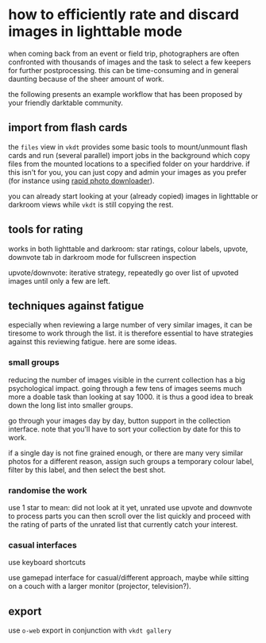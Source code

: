 # how to efficiently rate and discard images in lighttable mode

when coming back from an event or field trip, photographers are often confronted
with thousands of images and the task to select a few keepers for further postprocessing.
this can be time-consuming and in general daunting because of the sheer amount of work.

the following presents an example workflow that has been proposed by your friendly
darktable community.

## import from flash cards

the `files` view in `vkdt` provides some basic tools to mount/unmount flash
cards and run (several parallel) import jobs in the background which copy files
from the mounted locations to a specified folder on your harddrive. if this
isn't for you, you can just copy and admin your images as you prefer (for
instance using [rapid photo downloader](https://damonlynch.net/rapid/)).

you can already start looking at your (already copied) images in lighttable or
darkroom views while `vkdt` is still copying the rest.

## tools for rating

works in both lighttable and darkroom:
star ratings, colour labels, upvote, downvote
tab in darkroom mode for fullscreen inspection

upvote/downvote: iterative strategy, repeatedly go over list of upvoted images
until only a few are left.

## techniques against fatigue

especially when reviewing a large number of very similar images, it can be
tiresome to work through the list. it is therefore essential to have strategies
against this reviewing fatigue. here are some ideas.

### small groups
reducing the number of images visible in the current collection has a big
psychological impact. going through a few tens of images seems much more a
doable task than looking at say 1000. it is thus a good idea to break down
the long list into smaller groups.

go through your images day by day, button support in the collection interface.
note that you'll have to sort your collection by date for this to work.

if a single day is not fine grained enough, or there are many very similar
photos for a different reason, assign such groups a temporary colour label,
filter by this label, and then select the best shot.

### randomise the work
use 1 star to mean: did not look at it yet, unrated
use upvote and downvote to process parts
you can then scroll over the list quickly and proceed with the rating of parts of the unrated list that currently catch your interest.

### casual interfaces
use keyboard shortcuts

use gamepad interface for casual/different approach, maybe while sitting on a couch with a larger monitor (projector, television?).

## export
use `o-web` export in conjunction with `vkdt gallery`
